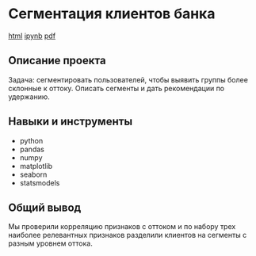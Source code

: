 # Сегментация клиентов банка
[html](https://github.com/zimiap/Portfolio/blob/main/Bank%20segmentation/banks_segmentation_13.html) [ipynb](https://github.com/zimiap/Portfolio/blob/main/Bank%20segmentation/banks_segmentation_13.ipynb) [pdf](https://github.com/zimiap/Portfolio/blob/main/Bank%20segmentation/banks_segmentation_13.pdf)
## Описание проекта
Задача: сегментировать пользователей, чтобы выявить группы более склонные к оттоку. Описать сегменты и дать рекомендации по удержанию.
## Навыки и инструменты

- python
- pandas
- numpy
- matplotlib
- seaborn
- statsmodels
## Общий вывод
Мы проверили корреляцию признаков с оттоком и по набору трех наиболее релевантных признаков разделили клиентов на сегменты с разным уровнем оттока.
